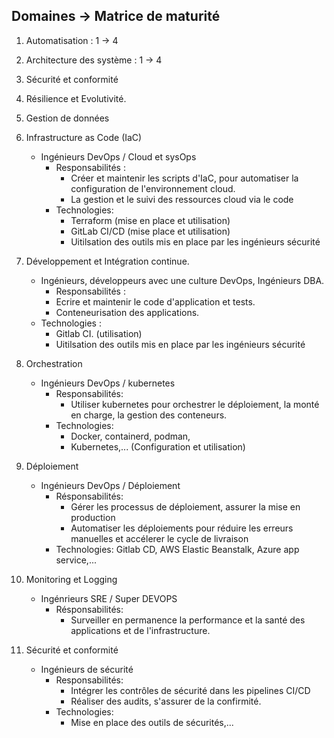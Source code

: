 ## Domaines -> Matrice de maturité

1. Automatisation : 1 -> 4
2. Architecture des système : 1 -> 4
3. Sécurité et conformité
4. Résilience et Evolutivité.
5. Gestion de données



1. Infrastructure as Code (IaC)
    - Ingénieurs DevOps / Cloud et sysOps
        - Responsabilités :
            - Créer et maintenir les scripts d'IaC, pour automatiser la configuration de l'environnement cloud.
            - La gestion et le suivi des ressources cloud via le code
        - Technologies:
            - Terraform (mise en place et utilisation)
            - GitLab CI/CD (mise place et utilisation)
            - Uitilsation des outils mis en place par les ingénieurs sécurité

2. Développement et Intégration continue.
    - Ingénieurs, développeurs avec une culture DevOps, Ingénieurs DBA.
        - Responsabilités : 
        - Ecrire et maintenir le code d'application et tests.
        - Conteneurisation des applications.
    - Technologies :
        -  Gitlab CI. (utilisation)
        - Uitilsation des outils mis en place par les ingénieurs sécurité

3. Orchestration
    - Ingénieurs DevOps / kubernetes
        - Responsabilités:
            - Utiliser kubernetes pour orchestrer le déploiement, la monté en charge, la gestion des conteneurs.
        - Technologies:
            - Docker, containerd, podman,
            - Kubernetes,... (Configuration et utilisation)

4. Déploiement
    - Ingénieurs DevOps / Déploiement
        - Résponsabilités:
            - Gérer les processus de déploiement, assurer la mise en production
            - Automatiser les déploiements pour réduire les erreurs manuelles et accélerer le cycle de livraison
        - Technologies:
             Gitlab CD, AWS Elastic Beanstalk, Azure app service,...

5. Monitoring et Logging
    - Ingénrieurs SRE / Super DEVOPS
        - Résponsabilités:
            - Surveiller en permanence la performance et la santé des applications et de l'infrastructure.

6. Sécurité et conformité
    - Ingénieurs de sécurité
        - Responsabilités:
            - Intégrer les contrôles de sécurité dans les pipelines CI/CD
            - Réaliser des audits, s'assurer de la confirmité.
        - Technologies:
            - Mise en place des outils de sécurités,...
        